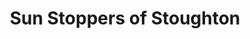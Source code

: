 ---
title: "Sun Stoppers of Stoughton"
url: /stoughton/sun-stoppers-of-stoughton/
shop: Autowerkstatt
---